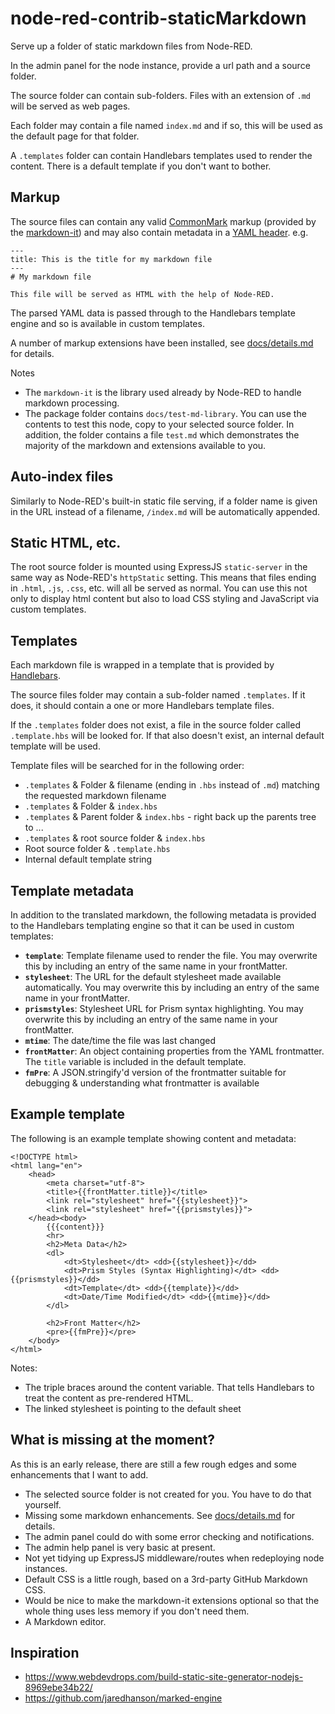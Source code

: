 # node-red-contrib-staticMarkdown

Serve up a folder of static markdown files from Node-RED.

In the admin panel for the node instance, provide a url path and a source folder.

The source folder can contain sub-folders. Files with an extension of `.md` will be served as web pages.

Each folder may contain a file named `index.md` and if so, this will be used as the default page for that folder.

A `.templates` folder can contain Handlebars templates used to render the content. There is a default template if you don't want to bother.

## Markup

The source files can contain any valid [CommonMark](https://commonmark.org/) markup (provided by the [markdown-it](https://github.com/markdown-it/markdown-it)) and may also contain metadata in a [YAML header](https://yaml.org/spec/1.2/spec.html#Preview). e.g.

```
---
title: This is the title for my markdown file
---
# My markdown file

This file will be served as HTML with the help of Node-RED.
```

The parsed YAML data is passed through to the Handlebars template engine and so is available in custom templates.

A number of markup extensions have been installed, see [docs/details.md](./docs/details.md) for details.

Notes

- The `markdown-it` is the library used already by Node-RED to handle markdown processing.
- The package folder contains `docs/test-md-library`. You can use the contents to test this node, copy to your selected source folder. In addition, the folder contains a file `test.md` which demonstrates the majority of the markdown and extensions available to you.

## Auto-index files

Similarly to Node-RED's built-in static file serving, if a folder name is given in the URL instead of a filename, `/index.md` will be automatically appended.

## Static HTML, etc.

The root source folder is mounted using ExpressJS `static-server` in the same way as Node-RED's `httpStatic` setting. This means that files ending in `.html`, `.js`, `.css`, etc. will all be served as normal. You can use this not only to display html content but also to load CSS styling and JavaScript via custom templates.

## Templates

Each markdown file is wrapped in a template that is provided by [Handlebars](https://github.com/wycats/handlebars.js).

The source files folder may contain a sub-folder named `.templates`. If it does, it should contain a one or more Handlebars template files.

If the `.templates` folder does not exist, a file in the source folder called `.template.hbs` will be looked for. If that also doesn't exist, an internal default template will be used.

Template files will be searched for in the following order:

- `.templates` & Folder & filename (ending in `.hbs` instead of `.md`) matching the requested markdown filename
- `.templates` & Folder & `index.hbs`
- `.templates` & Parent folder & `index.hbs` - right back up the parents tree to ...
- `.templates` & root source folder & `index.hbs`
- Root source folder & `.template.hbs`
- Internal default template string

## Template metadata

In addition to the translated markdown, the following metadata is provided to the Handlebars templating engine so that it can be used in custom templates:

- **`template`**: Template filename used to render the file. You may overwrite this by including an entry of the same name in your frontMatter.
- **`stylesheet`**: The URL for the default stylesheet made available automatically. You may overwrite this by including an entry of the same name in your frontMatter.
- **`prismstyles`**: Stylesheet URL for Prism syntax highlighting. You may overwrite this by including an entry of the same name in your frontMatter.
- **`mtime`**: The date/time the file was last changed
- **`frontMatter`**: An object containing properties from the YAML frontmatter. The `title` variable is included in the default template.
- **`fmPre`**: A JSON.stringify'd version of the frontmatter suitable for debugging & understanding what frontmatter is available

## Example template

The following is an example template showing content and metadata:

```
<!DOCTYPE html>
<html lang="en">
    <head>
        <meta charset="utf-8">
        <title>{{frontMatter.title}}</title>
        <link rel="stylesheet" href="{{stylesheet}}">
        <link rel="stylesheet" href="{{prismstyles}}">
    </head><body>
        {{{content}}}
        <hr>
        <h2>Meta Data</h2>
        <dl>
            <dt>Stylesheet</dt> <dd>{{stylesheet}}</dd>
            <dt>Prism Styles (Syntax Highlighting)</dt> <dd>{{prismstyles}}</dd>
            <dt>Template</dt> <dd>{{template}}</dd>
            <dt>Date/Time Modified</dt> <dd>{{mtime}}</dd>
        </dl>

        <h2>Front Matter</h2>
        <pre>{{fmPre}}</pre>
    </body>
</html>
```

Notes:
- The triple braces around the content variable. That tells Handlebars to treat the content as pre-rendered HTML.
- The linked stylesheet is pointing to the default sheet

## What is missing at the moment?

As this is an early release, there are still a few rough edges and some enhancements that I want to add.

- The selected source folder is not created for you. You have to do that yourself.
- Missing some markdown enhancements. See [docs/details.md](docs/details.md) for details.
- The admin panel could do with some error checking and notifications.
- The admin help panel is very basic at present.
- Not yet tidying up ExpressJS middleware/routes when redeploying node instances.
- Default CSS is a little rough, based on a 3rd-party GitHub Markdown CSS.
- Would be nice to make the markdown-it extensions optional so that the whole thing uses less memory if you don't need them.
- A Markdown editor.

## Inspiration

* https://www.webdevdrops.com/build-static-site-generator-nodejs-8969ebe34b22/
* https://github.com/jaredhanson/marked-engine
